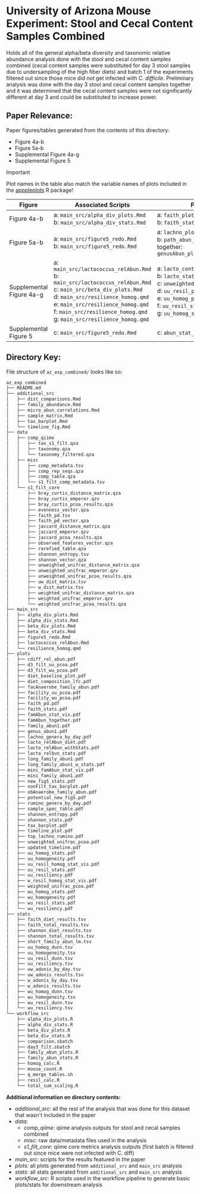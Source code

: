 # University of Arizona Mouse Experiment: Stool and Cecal Content Samples Combined

Holds all of the general alpha/beta diversity and taxonomic relative abundance analysis done with the stool and cecal content samples combined (cecal content samples were substituted for day 3 stool samples due to undersampling of the high fiber diets) and batch 1 of the experiments filtered out since those mice did not get infected with *C. difficile*. Preliminary analysis was done with the day 3 stool and cecal content samples together and it was determined that the cecal content samples were not significantly different at day 3 and could be substituted to increase power.

## Paper Relevance:

Paper figures/tables generated from the contents of this directory:

-   Figure 4a-b
-   Figure 5a-b
-   Supplemental Figure 4a-g
-   Supplemental Figure 5

> [!IMPORTANT]
> Plot names in the table also match the variable names of plots included in the [apppleplots](https://github.com/madiapgar/apppleplots) R package!

| Figure                   | Associated Scripts                                                                                                                                                                                                                                                                           | Plot Names                                                                                                                                                                               |
|--------------------|-----------------------------------|-----------------|
| Figure 4a-b              | a: `main_src/alpha_div_plots.Rmd` <br/> b: `main_src/alpha_div_stats.Rmd`                                                                                                                                                                                                                    | a: `faith_plot` <br/> b: `faith_stat_vis`                                                                                                                                                |
| Figure 5a-b              | a: `main_src/figure5_redo.Rmd` <br/> b: `main_src/figure5_redo.Rmd`                                                                                                                                                                                                                          | a: `lachno_plot`/`rumino_plot` <br/> b: `path_abun_plot` <br/> together: `genusAbun_plots_together_withLabs`                                                                                                                                |
| Supplemental Figure 4a-g | a: `main_src/lactococcus_relAbun.Rmd` <br/> b: `main_src/lactococcus_relAbun.Rmd` <br/> c: `main_src/beta_div_plots.Rmd` <br/> d: `main_src/resilience_homog.qmd` <br/> e: `main_src/resilience_homog.qmd` <br/> f: `main_src/resilience_homog.qmd` <br/> g: `main_src/resilience_homog.qmd` | a: `lacto_contam_plot` <br/> b: `lacto_stat_plot` <br/> c: `unweighted_pcoa` <br/> d: `uu_resil_plot` <br/> e: `uu_homog_plot` <br/> f:  `uu_resil_stat_vis` <br/> g: `uu_homog_stat_vis` |
| Supplemental Figure 5    | c: `main_src/figure5_redo.Rmd`                                                                                                                                                                                                                                                               | c: `abun_stat_plot`                                                                                                                                                                      |

## Directory Key:

File structure of `az_exp_combined/` looks like so:

``` bash
az_exp_combined
├── README.md
├── additional_src
│   ├── dist_comparisons.Rmd
│   ├── family_abundance.Rmd
│   ├── micro_abun_correlations.Rmd
│   ├── sample_matrix.Rmd
│   ├── tax_barplot.Rmd
│   └── timeline_fig.Rmd
├── data
│   ├── comp_qiime
│   │   ├── tax_s1_filt.qza
│   │   ├── taxonomy.qza
│   │   └── taxonomy_filtered.qza
│   ├── misc
│   │   ├── comp_metadata.tsv
│   │   ├── comp_rep_seqs.qza
│   │   ├── comp_table.qza
│   │   └── s1_filt_comp_metadata.tsv
│   └── s1_filt_core
│       ├── bray_curtis_distance_matrix.qza
│       ├── bray_curtis_emperor.qzv
│       ├── bray_curtis_pcoa_results.qza
│       ├── evenness_vector.qza
│       ├── faith_pd.tsv
│       ├── faith_pd_vector.qza
│       ├── jaccard_distance_matrix.qza
│       ├── jaccard_emperor.qzv
│       ├── jaccard_pcoa_results.qza
│       ├── observed_features_vector.qza
│       ├── rarefied_table.qza
│       ├── shannon_entropy.tsv
│       ├── shannon_vector.qza
│       ├── unweighted_unifrac_distance_matrix.qza
│       ├── unweighted_unifrac_emperor.qzv
│       ├── unweighted_unifrac_pcoa_results.qza
│       ├── uw_dist_matrix.tsv
│       ├── w_dist_matrix.tsv
│       ├── weighted_unifrac_distance_matrix.qza
│       ├── weighted_unifrac_emperor.qzv
│       └── weighted_unifrac_pcoa_results.qza
├── main_src
│   ├── alpha_div_plots.Rmd
│   ├── alpha_div_stats.Rmd
│   ├── beta_div_plots.Rmd
│   ├── beta_div_stats.Rmd
│   ├── figure5_redo.Rmd
│   ├── lactococcus_relAbun.Rmd
│   └── resilience_homog.qmd
├── plots
│   ├── cdiff_rel_abun.pdf
│   ├── d3_filt_uu_pcoa.pdf
│   ├── d3_filt_wu_pcoa.pdf
│   ├── diet_baseline_plot.pdf
│   ├── diet_composition_lfc.pdf
│   ├── facAnaerobe_family_abun.pdf
│   ├── facility_uu_pcoa.pdf
│   ├── facility_wu_pcoa.pdf
│   ├── faith_pd.pdf
│   ├── faith_stats.pdf
│   ├── famAbun_stat_vis.pdf
│   ├── famAbun_together.pdf
│   ├── family_abun1.pdf
│   ├── genus_abun1.pdf
│   ├── lachno_genera_by_day.pdf
│   ├── lacto_relAbun_diet.pdf
│   ├── lacto_relAbun_withStats.pdf
│   ├── lacto_relbun_stats.pdf
│   ├── long_family_abun1.pdf
│   ├── long_family_abun1_w_stats.pdf
│   ├── mini_famAbun_stat_vis.pdf
│   ├── mini_family_abun1.pdf
│   ├── new_fig5_stats.pdf
│   ├── nonFilt_tax_barplot.pdf
│   ├── obAnaerobe_family_abun.pdf
│   ├── potential_new_fig5.pdf
│   ├── rumino_genera_by_day.pdf
│   ├── sample_spec_table.pdf
│   ├── shannon_entropy.pdf
│   ├── shannon_stats.pdf
│   ├── tax_barplot.pdf
│   ├── timeline_plot.pdf
│   ├── top_lachno_rumino.pdf
│   ├── unweighted_unifrac_pcoa.pdf
│   ├── updated_timeline.pdf
│   ├── uu_homog_stats.pdf
│   ├── uu_homogeneity.pdf
│   ├── uu_resil_homog_stat_vis.pdf
│   ├── uu_resil_stats.pdf
│   ├── uu_resiliency.pdf
│   ├── w_resil_homog_stat_vis.pdf
│   ├── weighted_unifrac_pcoa.pdf
│   ├── wu_homog_stats.pdf
│   ├── wu_homogeneity.pdf
│   ├── wu_resil_stats.pdf
│   └── wu_resiliency.pdf
├── stats
│   ├── faith_diet_results.tsv
│   ├── faith_total_results.tsv
│   ├── shannon_diet_results.tsv
│   ├── shannon_total_results.tsv
│   ├── short_family_abun_lm.tsv
│   ├── uu_homog_dunn.tsv
│   ├── uu_homogeneity.tsv
│   ├── uu_resil_dunn.tsv
│   ├── uu_resiliency.tsv
│   ├── uw_adonis_by_day.tsv
│   ├── uw_adonis_results.tsv
│   ├── w_adonis_by_day.tsv
│   ├── w_adonis_results.tsv
│   ├── wu_homog_dunn.tsv
│   ├── wu_homogeneity.tsv
│   ├── wu_resil_dunn.tsv
│   └── wu_resiliency.tsv
└── workflow_src
    ├── alpha_div_plots.R
    ├── alpha_div_stats.R
    ├── beta_div_plots.R
    ├── beta_div_stats.R
    ├── comparison.sbatch
    ├── day3_filt.sbatch
    ├── family_abun_plots.R
    ├── family_abun_stats.R
    ├── homog_calc.R
    ├── mouse_count.R
    ├── q_merge_tables.sh
    ├── resil_calc.R
    └── total_sum_scaling.R
```

**Additional information on directory contents:**

-   *additional_src:* all the rest of the analysis that was done for this dataset that wasn't included in the paper
-   *data:*
    -   *comp_qiime:* qiime analysis outputs for stool and cecal samples combined
    -   *misc:* raw data/metadata files used in the analysis
    -   *s1_filt_core:* qiime core metrics analysis outputs (first batch is filtered out since mice were not infected with C. diff)
-   *main_src:* scripts for the results featured in the paper
-   *plots:* all plots generated from `additional_src` and `main_src` analysis
-   *stats:* all stats generated from `additional_src` and `main_src` analysis
-   *workflow_src:* R scripts used in the workflow pipeline to generate basic plots/stats for downstream analysis